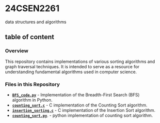 # 24CSEN2261
data structures and algorithms

## table of content
### Overview
This repository contains implementations of various sorting algorithms and graph traversal techniques. It is intended to serve as a resource for understanding fundamental algorithms used in computer science.

### Files in this Repository
- [**`BFS_code.py`**](BFS_code.py) - Implementation of the Breadth-First Search (BFS) algorithm in Python.
- [**`counting_sort.c`**](counting_sort.c) - C implementation of the Counting Sort algorithm.
- [**`insertion_sorting.c`**](insertion_sorting.c) - C implementation of the Insertion Sort algorithm.
- [**`counting_sort.py`**](counting_sort.py). - python implementation of counting sort algorithm.
